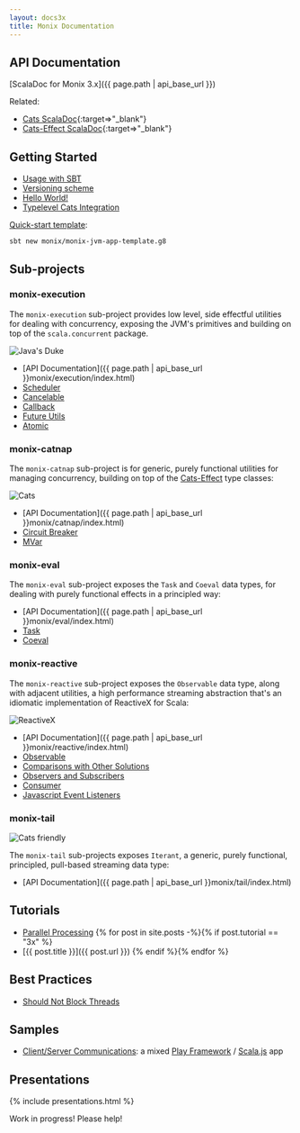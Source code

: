 ```yaml
---
layout: docs3x
title: Monix Documentation
---
```


## API Documentation

[ScalaDoc for Monix 3.x]({{ page.path | api_base_url }})

Related:

- [Cats ScalaDoc](https://typelevel.org/cats/api/){:target=>"_blank"}
- [Cats-Effect ScalaDoc](https://typelevel.org/cats-effect/api/){:target=>"_blank"}

## Getting Started

- [Usage with SBT](./intro/usage.md)
- [Versioning scheme](./intro/version-scheme.md)
- [Hello World!](./intro/hello-world.md)
- [Typelevel Cats Integration](./intro/cats.md)

[Quick-start template](https://github.com/monix/monix-jvm-app-template.g8):

```
sbt new monix/monix-jvm-app-template.g8
```

## Sub-projects

### monix-execution

The `monix-execution` sub-project provides low level, side effectful
utilities for dealing with concurrency, exposing the JVM's primitives
and building on top of the `scala.concurrent` package.

<img src="{{ site.baseurl }}public/images/logos/java.png" alt="Java's Duke" title="Java's Duke"
     class="doc-icon" />

- [API Documentation]({{ page.path | api_base_url }}monix/execution/index.html)
- [Scheduler](./execution/scheduler.md)
- [Cancelable](./execution/cancelable.md)
- [Callback](./execution/callback.md)
- [Future Utils](./execution/future-utils.md)
- [Atomic](./execution/atomic.md)

### monix-catnap

The `monix-catnap` sub-project is for generic, purely functional
utilities for managing concurrency, building on top of the
[Cats-Effect](https://typelevel.org/cats-effect/) type classes:

<img src="{{ site.baseurl }}public/images/logos/cats.png" alt="Cats" title="Cats"
     class="doc-icon" />

- [API Documentation]({{ page.path | api_base_url }}monix/catnap/index.html)
- [Circuit Breaker](./catnap/circuit-breaker.md)
- [MVar](./catnap/mvar.md)

### monix-eval

The `monix-eval` sub-project exposes the `Task` and `Coeval` data
types, for dealing with purely functional effects in a principled way:

- [API Documentation]({{ page.path | api_base_url }}monix/eval/index.html)
- [Task](./eval/task.md)
- [Coeval](./eval/coeval.md)

### monix-reactive

The `monix-reactive` sub-project exposes the `Observable` data type,
along with adjacent utilities, a high performance streaming abstraction
that's an idiomatic implementation of ReactiveX for Scala:

<img src="{{ site.baseurl }}public/images/logos/reactivex.png" alt="ReactiveX" title="ReactiveX"
     class="doc-icon" />

- [API Documentation]({{ page.path | api_base_url }}monix/reactive/index.html)
- [Observable](./reactive/observable.md)
- [Comparisons with Other Solutions](./reactive/observable-comparisons.md)
- [Observers and Subscribers](./reactive/observers.md)
- [Consumer](./reactive/consumer.md)
- [Javascript Event Listeners](./reactive/javascript.md)

### monix-tail

<img src="{{ site.baseurl }}public/images/logos/many-cats.png" alt="Cats friendly" title="Cats friendly"
     class="doc-icon2x" />

The `monix-tail` sub-projects exposes `Iterant`, a generic, purely
functional, principled, pull-based streaming data type:

- [API Documentation]({{ page.path | api_base_url }}monix/tail/index.html)

## Tutorials
  
- [Parallel Processing](./tutorials/parallelism.md)
{% for post in site.posts -%}{% if post.tutorial == "3x" %}
- [{{ post.title }}]({{ post.url }})
{% endif %}{% endfor %}
  
## Best Practices
  
- [Should Not Block Threads](./best-practices/blocking.md)

## Samples

- [Client/Server Communications](https://github.com/monixio/monix-sample/):
  a mixed [Play Framework](https://www.playframework.com/) /
  [Scala.js](http://www.scala-js.org/) app

## Presentations

{% include presentations.html %}

Work in progress! Please help!
